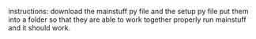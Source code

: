instructions:
download the mainstuff py file and the setup py file
put them into a folder so that they are able to work together properly
run mainstuff and it should work.
